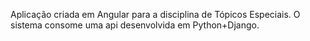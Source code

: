 Aplicação criada em Angular para a disciplina de Tópicos Especiais. O sistema consome uma api desenvolvida em Python+Django.
